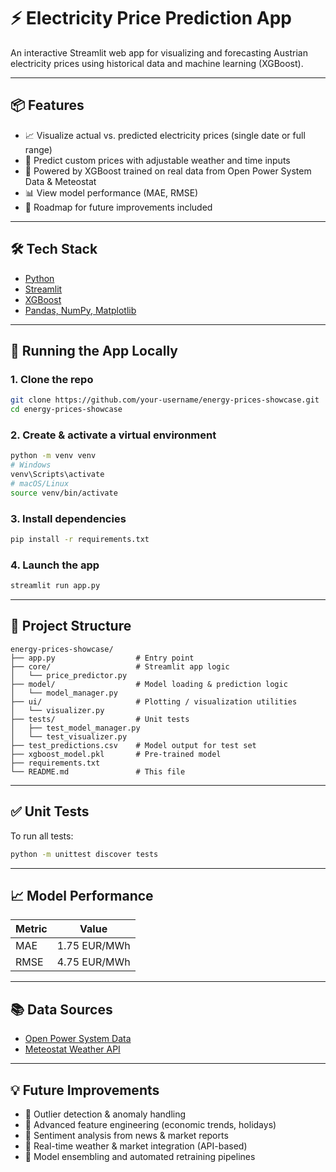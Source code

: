 # ⚡ Electricity Price Prediction App

An interactive Streamlit web app for visualizing and forecasting Austrian electricity prices using historical data and machine learning (XGBoost).

---

## 📦 Features

- 📈 Visualize actual vs. predicted electricity prices (single date or full range)
- 🔮 Predict custom prices with adjustable weather and time inputs
- 🤖 Powered by XGBoost trained on real data from Open Power System Data & Meteostat
- 📊 View model performance (MAE, RMSE)
- 🚀 Roadmap for future improvements included

---

## 🛠️ Tech Stack

- [Python](https://www.python.org/)
- [Streamlit](https://streamlit.io/)
- [XGBoost](https://xgboost.readthedocs.io/)
- [Pandas, NumPy, Matplotlib](https://pandas.pydata.org/)

---

## 🧪 Running the App Locally

### 1. Clone the repo

```bash
git clone https://github.com/your-username/energy-prices-showcase.git
cd energy-prices-showcase
```

### 2. Create & activate a virtual environment

```bash
python -m venv venv
# Windows
venv\Scripts\activate
# macOS/Linux
source venv/bin/activate
```

### 3. Install dependencies

```bash
pip install -r requirements.txt
```

### 4. Launch the app

```bash
streamlit run app.py
```

---

## 📁 Project Structure

```
energy-prices-showcase/
├── app.py                  # Entry point
├── core/                   # Streamlit app logic
│   └── price_predictor.py
├── model/                  # Model loading & prediction logic
│   └── model_manager.py
├── ui/                     # Plotting / visualization utilities
│   └── visualizer.py
├── tests/                  # Unit tests
│   ├── test_model_manager.py
│   └── test_visualizer.py
├── test_predictions.csv    # Model output for test set
├── xgboost_model.pkl       # Pre-trained model
├── requirements.txt
└── README.md               # This file
```

---

## ✅ Unit Tests

To run all tests:

```bash
python -m unittest discover tests
```

---

## 📈 Model Performance

| Metric | Value        |
|--------|--------------|
| MAE    | 1.75 EUR/MWh |
| RMSE   | 4.75 EUR/MWh |

---

## 📚 Data Sources

- [Open Power System Data](https://data.open-power-system-data.org/)
- [Meteostat Weather API](https://meteostat.net/)

---

## 💡 Future Improvements

- 🔹 Outlier detection & anomaly handling
- 🔹 Advanced feature engineering (economic trends, holidays)
- 🔹 Sentiment analysis from news & market reports
- 🔹 Real-time weather & market integration (API-based)
- 🔹 Model ensembling and automated retraining pipelines